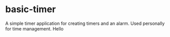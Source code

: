 # basic-timer
A simple timer application for creating timers and an alarm. Used personally for time management.
Hello